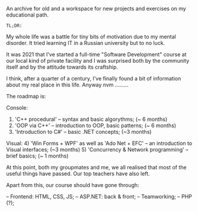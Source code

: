 An archive for old and a workspace for new projects and exercises on my educational path.

	TL;DR:

My whole life was a battle for tiny bits of motivation due to my mental disorder.
It tried learning IT in a Russian university but to no luck.

It was 2021 that I've started a full-time "Software Development" course at our local
kind of private facility and I was surprised both by the community itself and
by the attitude towards its craftship.

I think, after a quarter of a century, I've finally found a bit of information about
my real place in this life. Anyway nvm .........


The roadmap is:

Console:
1) 'C++ procedural'
	– syntax and basic algorythms; (~ 6 months)
2) 'OOP via C++'
	– introduction to OOP, basic patterns; (~ 6 months)
3) 'Introduction to C#'
	– basic .NET concepts; (~3 months)

Visual:
4) 'Win Forms + WPF' as well as 'Ado Net + EFC'
	– an introduction to Visual interfaces; (~3 months)
5) 'Concurrency & Network programming'
	– brief basics; (~ 1 months)


At this point, both my groupmates and me, we all realised that most
of the useful things have passed. Our top teachers have also left.

Apart from this, our course should have gone through:

– Frontend: HTML, CSS, JS;
– ASP.NET: back & front;
– Teamworking;
– PHP (?);

